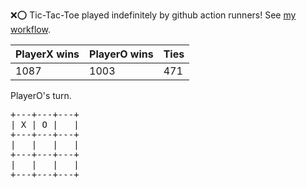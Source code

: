 :x::o: Tic-Tac-Toe played indefinitely by github action runners! See [my workflow](.github/workflows/play.yaml).

|PlayerX wins|PlayerO wins|Ties|
|-|-|-|
|1087|1003|471|

PlayerO's turn.

<pre>
+---+---+---+
| X | O |   |
+---+---+---+
|   |   |   |
+---+---+---+
|   |   |   |
+---+---+---+
</pre>